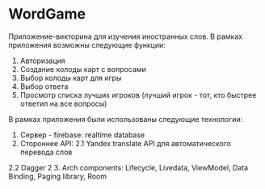 # WordGame
Приложение-викторина для изучения иностранных слов. В рамках приложения возможны следующие функции:
1. Авторизация
2. Создание колоды карт с вопросами
3. Выбор колоды карт для игры
4. Выбор ответа
5. Просмотр списка лучших игроков (лучший игрок - тот, кто быстрее ответил на все вопросы)

В рамках приложения были использованы следующие технологии: 
1. Сервер - firebase: realtime database
2. Стороннее API:
  2.1 Yandex translate API для автоматического перевода слов
  
  2.2 Dagger 2
3. Arch components: Lifecycle, Livedata, ViewModel, Data Binding, Paging library, Room
